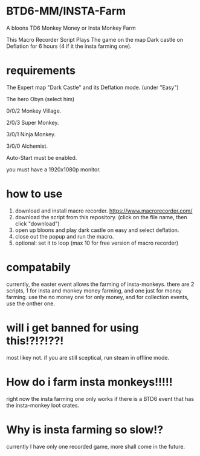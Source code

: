 # BTD6-MM/INSTA-Farm
A bloons TD6 Monkey Money or Insta Monkey Farm

This Macro Recorder Script Plays The game on the map Dark castle on Deflation for 6 hours (4 if it the insta farming one).

# requirements
The Expert map "Dark Castle" and its Deflation mode. (under "Easy")

The hero Obyn (select him)

0/0/2 Monkey Village.

2/0/3 Super Monkey.

3/0/1 Ninja Monkey.

3/0/0 Alchemist.

Auto-Start must be enabled.

you must have a 1920x1080p monitor.

# how to use
1. download and install macro recorder. https://www.macrorecorder.com/
2.  download the script from this repository. (click on the file name, then click "download")
3.  open up bloons and play dark castle on easy and select deflation.
4.  close out the popup and run the macro.
5.  optional: set it to loop (max 10 for free version of macro recorder)
# compatabily
currently, the easter event allows the farming of insta-monkeys. 
there are 2 scripts, 1 for insta and monkey money farming, and one just for money farming.
use the no money one for only money, and for collection events, use the onther one.
# will i get banned for using this!?!?!??!
most likey not. if you are still sceptical, run steam in offline mode.
# How do i farm insta monkeys!!!!!
right now the insta farming one only works if there is a BTD6 event that has the insta-monkey loot crates.
# Why is insta farming so slow!?
currently I have only one recorded game, more shall come in the future.

